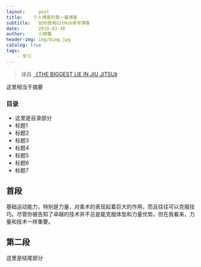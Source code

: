 ```yaml
---
layout:     post
title:    个人博客的第一篇博客
subtitle:   如何使用GitHub来写博客
date:       2018-03-30
author:     小螃蟹
header-img: img/bimg.jpg
catalog: true
tags:
    - 学习
---
```


> 译自 [《THE BIGGEST LIE IN JIU JITSU》](http://www.jiujitsubrotherhood.com/the-biggest-lie-in-jiu-jitsu/)



这里相当于摘要

### 目录

- 这里是目录部分
- 标题1
- 标题2
- 标题3
- 标题4
- 标题5
- 标题6
- 标题7


## 首段

基础运动能力，特别是力量，对柔术的表现起着巨大的作用，而且往往可以克服技巧。尽管你被告知了卓越的技术并不总是能克服体型和力量优势。但在我看来，力量和技术一样重要。

## 第二段


这里是结尾部分

